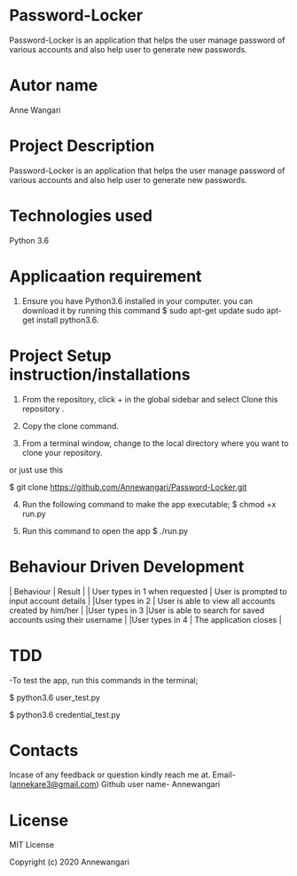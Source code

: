 # Password-Locker
Password-Locker is an application that helps the user manage password of various accounts and also help user to generate new passwords.

# Autor name
Anne Wangari

# Project Description
Password-Locker is an application that helps the user manage password of various accounts and also help user to generate new passwords.

# Technologies used
Python 3.6

# Applicaation requirement
1. Ensure you have Python3.6 installed in your computer. you can download it by running this command
$ sudo apt-get update sudo apt-get install python3.6.

# Project Setup instruction/installations
1. From the repository, click + in the global sidebar and select Clone this repository .

2. Copy the clone command.

3. From a terminal window, change to the local directory where you want to clone your repository.

or just use this

$ git clone https://github.com/Annewangari/Password-Locker.git

4. Run the following command to make the app executable;
$ chmod +x run.py

5. Run this command to open the app
$ ./run.py

# Behaviour Driven Development
| Behaviour | Result |
| User types in 1 when requested | User is prompted to input account details |
|User types in 2 | User is able to view all accounts created by him/her |
|User types in 3 |User is able to search for saved accounts using their username |
|User types in 4 | The application closes |

# TDD
-To test the app, run this commands in the terminal;

$ python3.6 user_test.py

$ python3.6 credential_test.py

# Contacts
Incase of any feedback or question kindly reach me at.
Email-(annekare3@gmail.com)
Github user name- Annewangari

# License

MIT License

Copyright (c) 2020 Annewangari